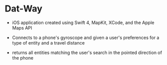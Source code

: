 # Dat-Way
- iOS application  created using Swift 4,  MapKit, XCode, and the Apple Maps API

- Connects to a phone's gyroscope and given a user's preferences for a type of entity and a travel distance
- returns all entities matching the user's search in the pointed direction of the phone
